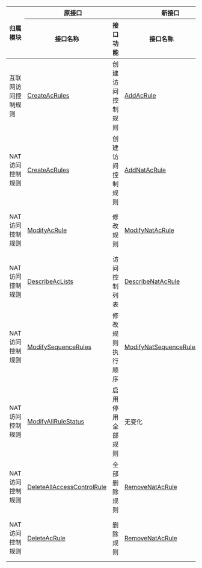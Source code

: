 <table>
<thead>
<tr>
<th rowspan=2 >归属模块</th>
<th colspan=2 >原接口</th>
<th colspan=2 >新接口</th>
</tr>
<tr>
<th>接口名称</th>
<th>接口功能</th>
<th>接口名称</th>
<th>接口功能</th>
</tr>
</thead>
<tbody>
<tr>
<td>互联网访问控制规则</td>
<td><a href="https://cloud.tencent.com/document/product/1132/49070">CreateAcRules</a></td>
<td>创建访问控制规则</td>
<td><a href="https://cloud.tencent.com/document/product/1132/61922">AddAcRule</a></td>
<td>添加互联网边界规则</td>
</tr>
<tr>
<td>NAT 访问控制规则</td>
<td><a href="https://cloud.tencent.com/document/product/1132/49070">CreateAcRules</a></td>
<td>创建访问控制规则</td>
<td><a href="https://cloud.tencent.com/document/product/1132/86861">AddNatAcRule</a></td>
<td>添加 NAT 访问控制规则</td>
</tr>
<tr>
<td>NAT 访问控制规则</td>
<td><a href="https://cloud.tencent.com/document/product/1132/49064">ModifyAcRule</a></td>
<td>修改规则</td>
<td><a href="https://cloud.tencent.com/document/product/1132/86859">ModifyNatAcRule</a></td>
<td>修改 NAT 访问控制规则</td>
</tr>
<tr>
<td>NAT 访问控制规则</td>
<td><a href="https://cloud.tencent.com/document/product/1132/49069">DescribeAcLists</a></td>
<td>访问控制列表</td>
<td><a href="https://cloud.tencent.com/document/product/1132/86860">DescribeNatAcRule</a></td>
<td>查询 NAT 访问控制列表</td>
</tr>
<tr>
<td>NAT 访问控制规则</td>
<td><a href="https://cloud.tencent.com/document/product/1132/49062">ModifySequenceRules</a></td>
<td>修改规则执行顺序</td>
<td><a href="https://cloud.tencent.com/document/product/1132/86970">ModifyNatSequenceRules</a></td>
<td>NAT 防火墙规则快速排序</td>
</tr>
<tr>
<td>NAT 访问控制规则</td>
<td><a href="https://cloud.tencent.com/document/product/1132/49063">ModifyAllRuleStatus</a></td>
<td>启用停用全部规则</td>
<td>无变化</td>
<td>-</td>
</tr>
<tr>
<td>NAT 访问控制规则</td>
<td><a href="https://cloud.tencent.com/document/product/1132/49058">DeleteAllAccessControlRule</a></td>
<td>全部删除规则</td>
<td><a href="https://cloud.tencent.com/document/product/1132/86858">RemoveNatAcRule</a></td>
<td>删除 NAT 访问控制规则</td>
</tr>
<tr>
<td>NAT 访问控制规则</td>
<td><a href="https://cloud.tencent.com/document/product/1132/49059">DeleteAcRule</a></td>
<td>删除规则</td>
<td><a href="https://cloud.tencent.com/document/product/1132/86858">RemoveNatAcRule</a></td>
<td>删除 NAT 访问控制规则</td>
</tr>
</tbody></table>
